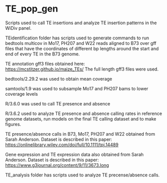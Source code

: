 # TE_pop_gen
Scripts used to call TE insertions and analyze TE insertion patterns in the WiDiv panel. 

TEidentification folder has scripts used to generate commands to run bedtools multicov in Mo17, PH207 and W22 reads aligned to B73 over gff files that have the coordinates of different bp lengths around the start and end of every TE in the B73 genome. 

TE annotation gff3 files obtained here: https://mcstitzer.github.io/maize_TEs/
The full length gff3 files were used. 

bedtools/2.29.2 was used to obtain mean coverage

samtools/1.9 was used to subsample Mo17 and PH207 bams to lower coverage levels 

R/3.6.0 was used to call TE presence and absence

R/3.6.2 used to analyze TE presence and absence calling rates in reference genome datasets, run models on the final TE calling dataset and to make figures.

TE presence/absence calls in B73, Mo17, PH207 and W22 obtained from Sarah Anderson. Dataset is described in this paper: https://onlinelibrary.wiley.com/doi/full/10.1111/tpj.14489

Gene expression and TE expression data also obtained from Sarah Anderson. Dataset is described in this paper: https://www.g3journal.org/content/9/11/3673.long

TE_analysis folder has scripts used to analyze TE precense/absence calls. 
